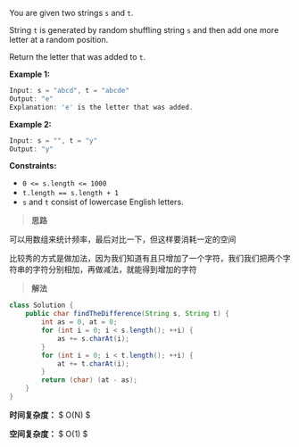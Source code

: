 You are given two strings `s` and `t`.

String `t` is generated by random shuffling string `s` and then add one more letter at a random position.

Return the letter that was added to `t`.

 

**Example 1:**

```java
Input: s = "abcd", t = "abcde"
Output: "e"
Explanation: 'e' is the letter that was added.
```

**Example 2:**

```java
Input: s = "", t = "y"
Output: "y"
```

 

**Constraints:**

- `0 <= s.length <= 1000`
- `t.length == s.length + 1`
- `s` and `t` consist of lowercase English letters.



> **思路**

可以用数组来统计频率，最后对比一下，但这样要消耗一定的空间

比较秀的方式是做加法，因为我们知道有且只增加了一个字符，我们我们把两个字符串的字符分别相加，再做减法，就能得到增加的字符



> **解法**

```java
class Solution {
    public char findTheDifference(String s, String t) {
        int as = 0, at = 0;
        for (int i = 0; i < s.length(); ++i) {
            as += s.charAt(i);
        }
        for (int i = 0; i < t.length(); ++i) {
            at += t.charAt(i);
        }
        return (char) (at - as);
    }
}
```

**时间复杂度：** $ O(N) $

**空间复杂度：** $ O(1) $
